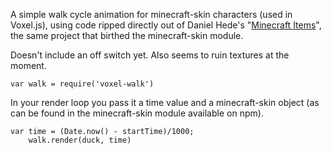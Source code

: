 A simple walk cycle animation for minecraft-skin characters (used in Voxel.js), using code ripped directly out of Daniel Hede's "[Minecraft Items](http://djazz.mine.nu/lab/minecraft_items/)", the same project that birthed the minecraft-skin module.

Doesn't include an off switch yet.  Also seems to ruin textures at the moment.

```
var walk = require('voxel-walk')
```
In your render loop you pass it a time value and a minecraft-skin object (as can be found in the minecraft-skin module available on npm).
```
var time = (Date.now() - startTime)/1000;
	walk.render(duck, time)
```